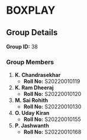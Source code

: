 # BOXPLAY  

## Group Details  
**Group ID:** 38  

### Group Members  
1. **K. Chandrasekhar**  
   - **Roll No:** S20220010119  
2. **K. Ram Dheeraj**  
   - **Roll No:** S20220010120  
3. **M. Sai Rohith**  
   - **Roll No:** S20220010130  
4. **O. Uday Kiran**  
   - **Roll No:** S20220010155  
5. **P. Jashwanth**  
   - **Roll No:** S20220010168 
